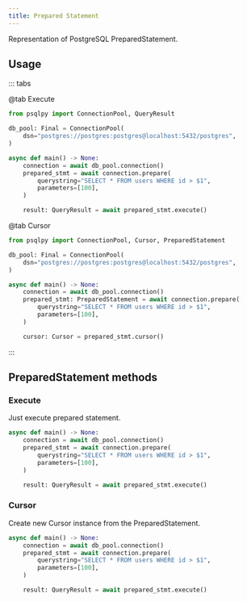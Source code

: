 ```yaml
---
title: Prepared Statement
---
```


Representation of PostgreSQL PreparedStatement.

## Usage

::: tabs

@tab Execute
```python
from psqlpy import ConnectionPool, QueryResult

db_pool: Final = ConnectionPool(
    dsn="postgres://postgres:postgres@localhost:5432/postgres",
)

async def main() -> None:
    connection = await db_pool.connection()
    prepared_stmt = await connection.prepare(
        querystring="SELECT * FROM users WHERE id > $1",
        parameters=[100],
    )

    result: QueryResult = await prepared_stmt.execute()
```

@tab Cursor
```python
from psqlpy import ConnectionPool, Cursor, PreparedStatement

db_pool: Final = ConnectionPool(
    dsn="postgres://postgres:postgres@localhost:5432/postgres",
)

async def main() -> None:
    connection = await db_pool.connection()
    prepared_stmt: PreparedStatement = await connection.prepare(
        querystring="SELECT * FROM users WHERE id > $1",
        parameters=[100],
    )

    cursor: Cursor = prepared_stmt.cursor()
```
:::

## PreparedStatement methods

### Execute

Just execute prepared statement.

```python
async def main() -> None:
    connection = await db_pool.connection()
    prepared_stmt = await connection.prepare(
        querystring="SELECT * FROM users WHERE id > $1",
        parameters=[100],
    )

    result: QueryResult = await prepared_stmt.execute()
```

### Cursor

Create new Cursor instance from the PreparedStatement.

```python
async def main() -> None:
    connection = await db_pool.connection()
    prepared_stmt = await connection.prepare(
        querystring="SELECT * FROM users WHERE id > $1",
        parameters=[100],
    )

    result: QueryResult = await prepared_stmt.execute()
```